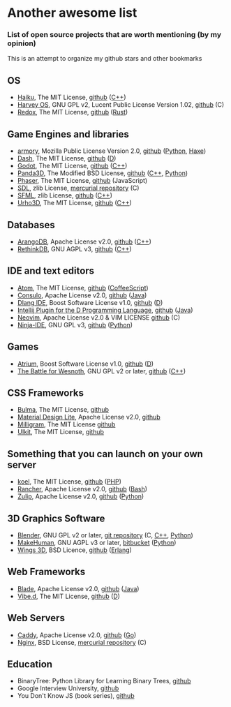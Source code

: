 # Another awesome list
### List of open source projects that are worth mentioning (by my opinion)

This is an attempt to organize my github stars and other bookmarks

## OS
- [Haiku](https://www.haiku-os.org/), The MIT License, [github](https://github.com/haiku/haiku) ([C++][cpp])
- [Harvey OS](https://harvey-os.org/), GNU GPL v2, Lucent Public License Version 1.02, [github](https://github.com/Harvey-OS/harvey) (C)
- [Redox](http://www.redox-os.org/), The MIT License, [github](https://github.com/redox-os/redox) ([Rust][rust])

## Game Engines and libraries
- [armory](http://armory3d.org/), Mozilla Public License Version 2.0, [github](https://github.com/armory3d/armory) ([Python][python], [Haxe][haxe])
- [Dash](http://dash.circularstudios.com/), The MIT License, [github](https://github.com/Circular-Studios/Dash) ([D][d])
- [Godot](http://www.godotengine.org/projects/godot-engine), The MIT License, [github](https://github.com/godotengine/godot) ([C++][cpp])
- [Panda3D](https://www.panda3d.org/), The Modified BSD License, [github](https://github.com/panda3d/panda3d) ([C++][cpp], [Python][python])
- [Phaser](http://phaser.io/), The MIT License, [github](https://github.com/photonstorm/phaser) (JavaScript)
- [SDL](http://libsdl.org/), zlib License, [mercurial repository](http://hg.libsdl.org/SDL) (C)
- [SFML](http://www.sfml-dev.org/), zlib License, [github](https://github.com/SFML/SFML) ([C++][cpp])
- [Urho3D](http://urho3d.github.io/), The MIT License, [github](https://github.com/urho3d/Urho3D) ([C++][cpp])

## Databases
- [ArangoDB](https://www.arangodb.com/), Apache License v2.0, [github](https://github.com/arangodb/arangodb) ([C++][cpp])
- [RethinkDB](https://www.rethinkdb.com/), GNU AGPL v3, [github](https://github.com/rethinkdb/rethinkdb) ([C++][cpp])

## IDE and text editors
- [Atom](https://atom.io/), The MIT License, [github](https://github.com/atom/atom) ([CoffeeScript][coffee])
- [Consulo](https://github.com/consulo/consulo/wiki), Apache License v2.0, [github](https://github.com/consulo/consulo) ([Java][java])
- [Dlang IDE](https://github.com/buggins/dlangide/wiki), Boost Software License v1.0, [github](https://github.com/buggins/dlangide) ([D][d])
- [Intellij Plugin for the D Programming Language](https://plugins.jetbrains.com/plugin/8115), [github](https://github.com/kingsleyh/DLanguage) ([Java][java])
- [Neovim](https://neovim.io/), Apache License v2.0 & VIM LICENSE [github](https://github.com/neovim/neovim) (C)
- [Ninja-IDE](http://ninja-ide.org/), GNU GPL v3, [github](https://github.com/ninja-ide/ninja-ide) ([Python][python])
 
## Games
- [Atrium](http://gecko0307.github.io/atrium/), Boost Software License v1.0, [github](https://github.com/gecko0307/atrium) ([D][d])
- [The Battle for Wesnoth](http://www.wesnoth.org/), GNU GPL v2 or later, [github](https://github.com/wesnoth/wesnoth) ([C++][cpp])

## CSS Frameworks
- [Bulma](http://bulma.io/), The MIT License, [github](https://github.com/jgthms/bulma)
- [Material Design Lite](http://getmdl.io/), Apache License v2.0, [github](https://github.com/google/material-design-lite)
- [Milligram](http://milligram.github.io/), The MIT License [github](https://github.com/milligram/milligram)
- [UIkit](http://getuikit.com/), The MIT License, [github](https://github.com/uikit/uikit)

## Something that you can launch on your own server
- [koel](http://koel.phanan.net/), The MIT License, [github](https://github.com/phanan/koel) ([PHP][php])
- [Rancher](http://rancher.com/), Apache License v2.0, [github](https://github.com/rancher/rancher) ([Bash][bash])
- [Zulip](https://www.zulip.org/), Apache License v2.0, [github](https://github.com/zulip/zulip) ([Python][python])

## 3D Graphics Software
- [Blender](https://www.blender.org/), GNU GPL v2 or later, [git repository](https://git.blender.org/gitweb/gitweb.cgi/blender.git) (C, [C++][cpp], [Python][python])
- [MakeHuman](http://www.makehuman.org/), GNU AGPL v3 or later, [bitbucket](https://bitbucket.org/MakeHuman/makehuman/) ([Python][python])
- [Wings 3D](http://www.wings3d.com/), BSD Licence, [github](https://github.com/dgud/wings) ([Erlang][erlang])

## Web Frameworks
- [Blade](http://bladejava.com/), Apache License v2.0, [github](https://github.com/biezhi/blade) ([Java][java])
- [Vibe.d](http://vibed.org/), The MIT License, [github](https://github.com/rejectedsoftware/vibe.d) ([D][d])

## Web Servers
- [Caddy](https://caddyserver.com/), Apache License v2.0, [github](https://github.com/mholt/caddy) ([Go][go])
- [Nginx](http://nginx.org/), BSD License, [mercurial repository](http://hg.nginx.org/nginx) (C)

## Education
- BinaryTree: Python Library for Learning Binary Trees, [github](https://github.com/joowani/binarytree)
- Google Interview University, [github](https://github.com/jwasham/google-interview-university)
- You Don't Know JS (book series), [github](https://github.com/getify/You-Dont-Know-JS)

[bash]: https://www.gnu.org/software/bash/
[coffee]: http://coffeescript.org/
[cpp]: https://isocpp.org/
[d]: http://dlang.org/
[erlang]: http://www.erlang.org/
[go]: https://golang.org/
[haxe]: https://haxe.org/
[java]: http://java.net/
[php]: http://php.net/
[python]: https://www.python.org/
[rust]: https://www.rust-lang.org/
